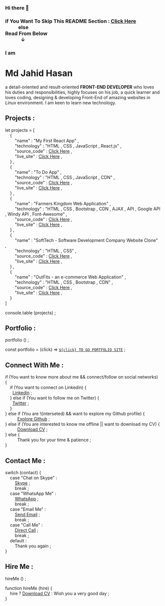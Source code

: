 ### Hi there 👋

<h3>if You Want To Skip This README Section : <a href="#user-80060849-pinned-items-reorder-form">Click Here</a><br>
&nbsp; &nbsp; &nbsp; &nbsp; &nbsp; &nbsp;else<br>
Read From Below<br>
&nbsp; &nbsp; &nbsp; &nbsp; &nbsp; &nbsp; &nbsp;&darr;</h3>


### I am <h1>Md Jahid Hasan</h1> a detail-oriented and result-oriented <b>FRONT-END DEVELOPER</b> who loves his duties and responsibilities, highly focuses on his job, a quick learner and loves coding, designing & developing Front-End of amazing websites in <em>Linux</em> environment. I am keen to learn new technology. <br>


<h2>Projects :</h2>

let projects = [ <br> 
&nbsp; &nbsp; { <br>
&nbsp; &nbsp; &nbsp; &nbsp; "name" : "My First React App" , <br>
&nbsp; &nbsp; &nbsp; &nbsp; "technology" : "HTML , CSS , JavaScript , React.js" , <br>
&nbsp; &nbsp; &nbsp; &nbsp; "source_code" : [Click Here](https://github.com/hmjahid/My-First-React-App) , <br>
&nbsp; &nbsp; &nbsp; &nbsp; "live_site" : [Click Here](https://hmjahid.netlify.app/) , <br>
&nbsp; &nbsp; } , <br>
&nbsp; &nbsp; { <br>
&nbsp; &nbsp; &nbsp; &nbsp; "name" : "To Do App" , <br>
&nbsp; &nbsp; &nbsp; &nbsp; "technology" : "HTML , CSS , JavaScript , CDN" , <br>
&nbsp; &nbsp; &nbsp; &nbsp; "source_code" : [Click Here](https://github.com/hmjahid/To-Do-App) , <br>
&nbsp; &nbsp; &nbsp; &nbsp; "live_site" : [Click Here](https://jahids-to-do-app.netlify.app/) , <br>
&nbsp; &nbsp; } , <br>
&nbsp; &nbsp; { <br>
&nbsp; &nbsp; &nbsp; &nbsp; "name" : "Farmers Kingdom Web Application" , <br>
&nbsp; &nbsp; &nbsp; &nbsp; "technology" : "HTML , CSS , Bootstrap , CDN , AJAX , API , Google API , Windy API , Font-Awesome" , <br>
&nbsp; &nbsp; &nbsp; &nbsp; "source_code" : [Click Here](https://github.com/hmjahid/FarmersKingdom) , <br>
&nbsp; &nbsp; &nbsp; &nbsp; "live_site" : [Click Here](https://farmerskingdom.netlify.app/) , <br>
&nbsp; &nbsp; } , <br>
&nbsp; &nbsp; { <br>
&nbsp; &nbsp; &nbsp; &nbsp; "name" : "SoftTech - Software Development Company Website Clone" , <br>
&nbsp; &nbsp; &nbsp; &nbsp; "technology" : "HTML , CSS" , <br>
&nbsp; &nbsp; &nbsp; &nbsp; "source_code" : [Click Here](https://github.com/hmjahid/SoftTech) , <br>
&nbsp; &nbsp; &nbsp; &nbsp; "live_site" : [Click Here](https://softtech1.netlify.app/) , <br>
&nbsp; &nbsp; } , <br>
&nbsp; &nbsp; { <br>
&nbsp; &nbsp; &nbsp; &nbsp; "name" : "OutFits - an e-commerce Web Application" , <br>
&nbsp; &nbsp; &nbsp; &nbsp; "technology" : "HTML , CSS , Bootstrap , CDN" , <br>
&nbsp; &nbsp; &nbsp; &nbsp; "source_code" : [Click Here](https://github.com/hmjahid/OutFits) , <br>
&nbsp; &nbsp; &nbsp; &nbsp; "live_site" : [Click Here](https://outfits1.netlify.app/) , <br>
&nbsp; &nbsp; } <br>
] <br>

console.table (projects) ; 


<h2>Portfolio :</h2>

portfolio () ; <br>

const portfolio = (click) => [`${click} TO GO PORTFOLIO SITE`](https://hmjahid.netlify.app/) ;


<h2>Connect With Me :</h2> 

if (You want to know more about me && connect/follow on social networks) { <br>
&nbsp; &nbsp; if (You want to connect on Linkedin) { <br>
&nbsp; &nbsp; &nbsp; <a href="https://www.linkedin.com/in/md-jahid-hasan-584712243/">Linkedin</a> ; <br>
&nbsp; &nbsp; } else if (You want to follow me on Twitter) { <br>
&nbsp; &nbsp;  &nbsp; <a href="https://twitter.com/mdjahidhasan919">Twitter</a> ; <br>
&nbsp; &nbsp; } <br>
} else if (You are !(interseted) && want to explore my Github profile) { <br>
&nbsp; &nbsp; &nbsp; &nbsp; &nbsp; <a href="#user-80060849-pinned-items-reorder-form">Explore Github</a> ; <br>
} else if (You are interested to know me offline || want to download my CV) { <br>
&nbsp; &nbsp; &nbsp; &nbsp; &nbsp; [Download CV](https://github.com/hmjahid/hmjahid/files/11109881/Md.Jahid.Hasan_CV.pdf) ; <br>
} else { <br>
&nbsp; &nbsp; &nbsp; &nbsp; &nbsp; Thank you for your time & patience ; <br>
} 


<h2>Contact Me :</h2> 

switch (contact) { <br>
&nbsp; &nbsp; case "Chat on Skype" : <br>
&nbsp; &nbsp; &nbsp; &nbsp; <a href="https://join.skype.com/invite/ualzWlKSdoxS">Skype</a> ; <br>
&nbsp; &nbsp; &nbsp; &nbsp; break ; <br>
&nbsp; &nbsp; case "WhatsApp Me" : <br>
&nbsp; &nbsp; &nbsp; &nbsp; <a href="https://wa.me/+8801771749213">WhatsApp</a> ; <br>
&nbsp; &nbsp; &nbsp; &nbsp; break ; <br>
&nbsp; &nbsp; case "Email Me" : <br>
&nbsp; &nbsp; &nbsp; &nbsp; <a href="mailto:mdjahidhasan919@gmail.com">Send Email</a> ; <br>
&nbsp; &nbsp; &nbsp; &nbsp; break ; <br>
&nbsp; &nbsp; case "Call Me" : <br>
&nbsp; &nbsp; &nbsp; &nbsp; [Direct Call](+8801771749213) ; <br>
&nbsp; &nbsp; &nbsp; &nbsp; break ; <br>
&nbsp; &nbsp; default : <br>
&nbsp; &nbsp; &nbsp; &nbsp; Thank you again ; <br>
} 


<h2>Hire Me :</h2> 

hireMe () ; <br>

function hireMe (hire) { <br>
&nbsp; &nbsp; hire ? [Download CV](https://github.com/hmjahid/hmjahid/files/11109881/Md.Jahid.Hasan_CV.pdf) : Wish you a very good day ; <br>
}




<!--
Want to know more about me?

Let's connect on <a href="https://www.linkedin.com/in/md-jahid-hasan-584712243/">Linkedin</a>

&& ||

Follow me on <a href="https://twitter.com/mdjahidhasan919">Twitter</a>

||

Download my CV from here => 
[Md Jahid Hasan-CV.pdf](https://github.com/hmjahid/hmjahid/files/11053281/Md.Jahid.Hasan-CV.pdf)

[Md Jahid Hasan_CV.pdf](https://github.com/hmjahid/hmjahid/files/11109881/Md.Jahid.Hasan_CV.pdf)
-->

<!--
**hmjahid/hmjahid** is a ✨ _special_ ✨ repository because its `README.md` (this file) appears on your GitHub profile.

Here are some ideas to get you started:

- 🔭 I’m currently working on ...
- 🌱 I’m currently learning ...
- 👯 I’m looking to collaborate on ...
- 🤔 I’m looking for help with ...
- 💬 Ask me about ...
- 📫 How to reach me: ...
- 😄 Pronouns: ...
- ⚡ Fun fact: ...
-->







<!--

https://github.com/hmjahid/#user-80060849-pinned-items-reorder-form

#user-80060849-pinned-items-reorder-form

1. want to know more && connect/follow on social networks

2. ! interseted && want to explore

3. interested to know offline || want to download my cv



let grade = "A";

switch (grade) {
    case "A":
        console.log("You did great");
        break;
    case "B":
        console.log("You did good");
        break;
    case "C":
        console.log("You did okay");
        break;
    case "D":
        console.log("You passed");
        break;
    case "F":
        console.log("You failed");
        break;
    default:
        console.log("grade, is not a letter grade");

}


-->



